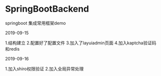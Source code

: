 # SpringBootBackend
springboot 集成常用框架demo

2019-09-15

1.结构建立
2.配置好了配置文件
3.加入了layuiadmin页面
4.加入kaptcha验证码和redis


2019-09-16


1.加入shiro权限验证
2.加入全局异常处理